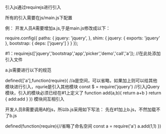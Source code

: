 引入js通过requirejs进行引入

所有的引入需要在js/main.js下配置

例：
开发人员A需要增加a.js,于是main.js修改成以下：

require.config({
    paths: {
        jquery: 'jquery',
    },
    shim: {
        jquery: {
            exports: 'jquery'
        },
        bootstrap: {
            deps: ['jquery']
        }
    }
});

#1：requirejs(['jquery','bootstrap','app','picker','demo','call','a']);  //在此处添加引入文件

a.js需要进行以下的规范

defined(['a'],function(require){ //a是空间，可以省略，如果加上则可以给其他模块进行引入，rqurie是引入其他模块
const $ = require('jquery') //引入jQuery模块，引入的模块必须已经在#1上定义了
function add(a,b){
return a+b
}
return {
add:add
}
})
模块间互相引入

开发人员B需要调用A的js，所以b.js采用如下写法：
先在#1加上b.js，不然加载不了b.js

defined(function(require){//省略了命名空间
const a = require('a')
a.add(1,1)
})


